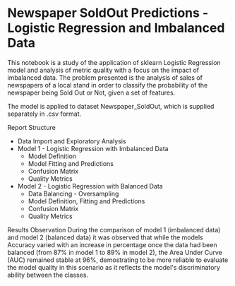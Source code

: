 # Newspaper SoldOut Predictions - Logistic Regression and Imbalanced Data
This notebook is a study of the application of sklearn Logistic Regression model and analysis of metric quality with a focus on the impact of imbalanced data.
The problem presented is the analysis of sales of newspapers of a local stand in order to classify the probability of the newspaper being Sold Out or Not, given a set of features.

The model is applied to dataset Newspaper_SoldOut, which is supplied separately in .csv format.

Report Structure
- Data Import and Exploratory Analysis
- Model 1 - Logistic Regression with Imbalanced Data
    - Model Definition
    - Model Fitting and Predictions
    - Confusion Matrix
    - Quality Metrics
- Model 2 - Logistic Regression with Balanced Data
    - Data Balancing - Oversampling
    - Model Definition, Fitting and Predictions
    - Confusion Matrix
    - Quality Metrics

Results Observation
During the comparison of model 1 (imbalanced data) and model 2 (balanced data) it was observed that while the models Accuracy varied with an increase in percentage once the data had been balanced (from 87% in model 1 to 89% in model 2), the Area Under Curve (AUC) remained stable at 96%, demostrating to be more reliable to evaluate the model quality in this scenario as it reflects the model's discriminatory ability between the classes.
